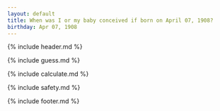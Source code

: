 ```yaml
---
layout: default
title: When was I or my baby conceived if born on April 07, 1908?
birthday: Apr 07, 1908
---
```


{% include header.md %}

{% include guess.md %}

{% include calculate.md %}

{% include safety.md %}

{% include footer.md %}



